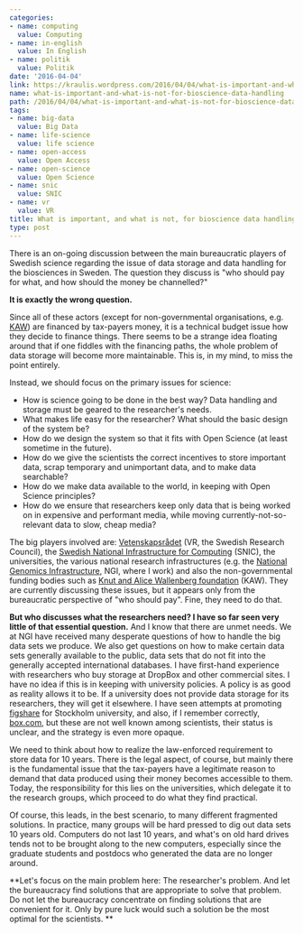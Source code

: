 ```yaml
---
categories:
- name: computing
  value: Computing
- name: in-english
  value: In English
- name: politik
  value: Politik
date: '2016-04-04'
link: https://kraulis.wordpress.com/2016/04/04/what-is-important-and-what-is-not-for-bioscience-data-handling/
name: what-is-important-and-what-is-not-for-bioscience-data-handling
path: /2016/04/04/what-is-important-and-what-is-not-for-bioscience-data-handling/
tags:
- name: big-data
  value: Big Data
- name: life-science
  value: life science
- name: open-access
  value: Open Access
- name: open-science
  value: Open Science
- name: snic
  value: SNIC
- name: vr
  value: VR
title: What is important, and what is not, for bioscience data handling
type: post
---
```

There is an on-going discussion between the main bureaucratic players of Swedish science regarding the issue of data storage and data handling for the biosciences in Sweden. The question they discuss is "who should pay for what, and how should the money be channelled?"

**It is exactly the wrong question.**

Since all of these actors (except for non-governmental organisations, e.g. [KAW](https://www.wallenberg.com/kaw/en)) are financed by tax-payers money, it is a technical budget issue how they decide to finance things. There seems to be a strange idea floating around that if one fiddles with the financing paths, the whole problem of data storage will become more maintainable. This is, in my mind, to miss the point entirely.



Instead, we should focus on the primary issues for science:

- How is science going to be done in the best way? Data handling and storage must be geared to the researcher's needs.
- What makes life easy for the researcher? What should the basic design of the system be?
- How do we design the system so that it fits with Open Science (at least sometime in the future).
- How do we give the scientists the correct incentives to store important data, scrap temporary and unimportant data, and to make data searchable?
- How do we make data available to the world, in keeping with Open Science principles?
- How do we ensure that researchers keep only data that is being worked on in expensive and performant media, while moving currently-not-so-relevant data to slow, cheap media?

The big players involved are: [Vetenskapsrådet](http://vr.se) (VR, the Swedish Research Council), the [Swedish National Infrastructure for Computing](http://www.snic.vr.se/) (SNIC), the universities, the various national research infrastructures (e.g. the [National Genomics Infrastructure](https://www.scilifelab.se/platforms/ngi/), NGI, where I work) and also the non-governmental funding bodies such as [Knut and Alice Wallenberg foundation](https://www.wallenberg.com/kaw/en) (KAW). They are currently discussing these issues, but it appears only from the bureaucratic perspective of "who should pay". Fine, they need to do that.

**But who discusses what the researchers need? I have so far seen very little of that essential question.** And I know that there are unmet needs. We at NGI have received many desperate questions of how to handle the big data sets we produce. We also get questions on how to make certain data sets generally available to the public, data sets that do not fit into the generally accepted international databases. I have first-hand experience with researchers who buy storage at DropBox and other commercial sites. I have no idea if this is in keeping with university policies. A policy is as good as reality allows it to be. If a university does not provide data storage for its researchers, they will get it elsewhere. I have seen attempts at promoting [figshare](https://figshare.com/) for Stockholm university, and also, if I remember correctly, [box.com](https://www.box.com/en_GB/front/), but these are not well known among scientists, their status is unclear, and the strategy is even more opaque.

We need to think about how to realize the law-enforced requirement to store data for 10 years. There is the legal aspect, of course, but mainly there is the fundamental issue that the tax-payers have a legitimate reason to demand that data produced using their money becomes accessible to them. Today, the responsibility for this lies on the universities, which delegate it to the research groups, which proceed to do what they find practical.

Of course, this leads, in the best scenario, to many different fragmented solutions. In practice, many groups will be hard pressed to dig out data sets 10 years old. Computers do not last 10 years, and what's on old hard drives tends not to be brought along to the new computers, especially since the graduate students and postdocs who generated the data are no longer around.

**Let's focus on the main problem here: The researcher's problem. And let the bureaucracy find solutions that are appropriate to solve that problem. Do not let the bureaucracy concentrate on finding solutions that are convenient for it. Only by pure luck would such a solution be the most optimal for the scientists. **

